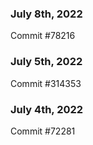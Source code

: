 ### July 8th, 2022

Commit #78216

### July 5th, 2022

Commit #314353


### July 4th, 2022

Commit #72281
